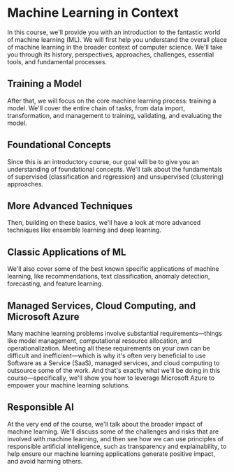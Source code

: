 # **Machine Learning in Context**<br />

In this course, we'll provide you with an introduction to the fantastic world of machine learning (ML). We will first help you understand the overall place of machine learning in the broader context of computer science. We'll take you through its history, perspectives, approaches, challenges, essential tools, and fundamental processes.

## **Training a Model**<br />
After that, we will focus on the core machine learning process: training a model. We'll cover the entire chain of tasks, from data import, transformation, and management to training, validating, and evaluating the model.

## **Foundational Concepts**<br />
Since this is an introductory course, our goal will be to give you an understanding of foundational concepts. We'll talk about the fundamentals of supervised (classification and regression) and unsupervised (clustering) approaches.

## **More Advanced Techniques**<br />
Then, building on these basics, we'll have a look at more advanced techniques like ensemble learning and deep learning.

## **Classic Applications of ML**<br />
We'll also cover some of the best known specific applications of machine learning, like recommendations, text classification, anomaly detection, forecasting, and feature learning.

## **Managed Services, Cloud Computing, and Microsoft Azure**<br />
Many machine learning problems involve substantial requirements—things like model management, computational resource allocation, and operationalization. Meeting all these requirements on your own can be difficult and inefficient—which is why it's often very beneficial to use Software as a Service (SaaS), managed services, and cloud computing to outsource some of the work. And that's exactly what we'll be doing in this course—specifically, we'll show you how to leverage Microsoft Azure to empower your machine learning solutions.

## **Responsible AI**<br />
At the very end of the course, we'll talk about the broader impact of machine learning. We'll discuss some of the challenges and risks that are involved with machine learning, and then see how we can use principles of responsible artificial intelligence, such as transparency and explainability, to help ensure our machine learning applications generate positive impact, and avoid harming others.<br />
